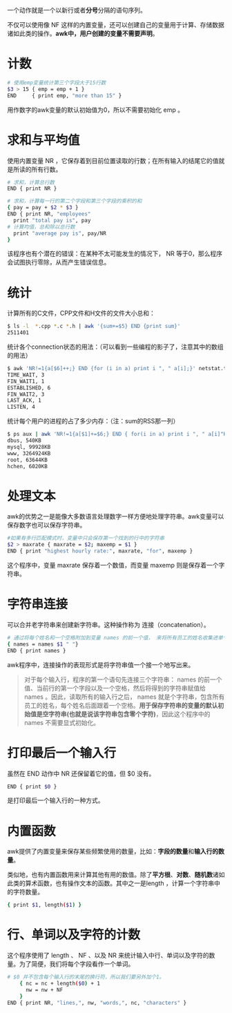 一个动作就是一个以新行或者**分号**分隔的语句序列。

不仅可以使用像 NF 这样的内置变量，还可以创建自己的变量用于计算、存储数据诸如此类的操作。**awk中，用户创建的变量不需要声明**。
# 计数
```bash
# 使用emp变量统计第三个字段大于15行数
$3 > 15 { emp = emp + 1 }
END     { print emp, "more than 15" }
```
用作数字的awk变量的默认初始值为0，所以不需要初始化 emp 。

# 求和与平均值
使用内置变量 NR ，它保存着到目前位置读取的行数；在所有输入的结尾它的值就是所读的所有行数。
```bash
# 求和，计算总行数
END { print NR }  
```

```bash
# 求和，计算每一行的第二个字段和第三个字段的乘积的和
{ pay = pay + $2 * $3 }
END { print NR, "employees"
  print "total pay is", pay
# 计算均值，总和除以总行数
  print "average pay is", pay/NR
}
```
该程序也有个潜在的错误：在某种不太可能发生的情况下， NR 等于0，那么程序会试图执行零除，从而产生错误信息。

# 统计
计算所有的C文件，CPP文件和H文件的文件大小总和：
```bash
$ ls -l  *.cpp *.c *.h | awk '{sum+=$5} END {print sum}'
2511401
```

统计各个connection状态的用法：（可以看到一些编程的影子了，注意其中的数组的用法）
```bash
$ awk 'NR!=1{a[$6]++;} END {for (i in a) print i ", " a[i];}' netstat.txt
TIME_WAIT, 3
FIN_WAIT1, 1
ESTABLISHED, 6
FIN_WAIT2, 3
LAST_ACK, 1
LISTEN, 4
```

统计每个用户的进程的占了多少内存：（注：sum的RSS那一列）
```bash
$ ps aux | awk 'NR!=1{a[$1]+=$6;} END { for(i in a) print i ", " a[i]"KB";}'
dbus, 540KB
mysql, 99928KB
www, 3264924KB
root, 63644KB
hchen, 6020KB
```
# 处理文本
awk的优势之一是能像大多数语言处理数字一样方便地处理字符串。awk变量可以保存数字也可以保存字符串。
```bash
#如果有多行匹配模式时，变量中只会保存第一个找到的行中的字符串
$2 > maxrate { maxrate = $2; maxemp = $1 }
END { print "highest hourly rate:", maxrate, "for", maxemp }
```
这个程序中，变量 maxrate 保存着一个数值，而变量 maxemp 则是保存着一个字符串。

# 字符串连接
可以合并老字符串来创建新字符串。这种操作称为 连接（concatenation）。
```bash
# 通过将每个姓名和一个空格附加到变量 names 的前一个值， 来将所有员工的姓名收集进单个字符串中。最后 END 动作打印出 names 的值。
{ names = names $1 " "}
END { print names }
```

awk程序中，连接操作的表现形式是将字符串值一个接一个地写出来。

> 对于每个输入行，程序的第一个语句先连接三个字符串： names 的前一个值、当前行的第一个字段以及一个空格，然后将得到的字符串赋值给 names 。因此，读取所有的输入行之后， names 就是个字符串，包含所有员工的姓名，每个姓名后面跟着一个空格。**用于保存字符串的变量的默认初始值是空字符串(也就是说该字符串包含零个字符)**，因此这个程序中的 names 不需要显式初始化。

# 打印最后一个输入行
虽然在 END 动作中 NR 还保留着它的值，但 $0 没有。
```bash
END { print $0 }
```
是打印最后一个输入行的一种方式。

# 内置函数
awk提供了内置变量来保存某些频繁使用的数量，比如：**字段的数量**和**输入行的数量**。

类似地，也有内置函数用来计算其他有用的数值。除了**平方根**、**对数**、**随机数**诸如此类的算术函数，也有操作文本的函数。其中之一是length ，计算一个字符串中的字符数量。

```bash
{ print $1, length($1) }
```

# 行、单词以及字符的计数
这个程序使用了 length 、 NF 、以及 NR 来统计输入中行、单词以及字符的数量。为了简便，我们将每个字段看作一个单词。
```bash
# $0 并不包含每个输入行的末尾的换行符，所以我们要另外加个1。
    { nc = nc + length($0) + 1
      nw = nw + NF
    }
END { print NR, "lines,", nw, "words,", nc, "characters" }
```

